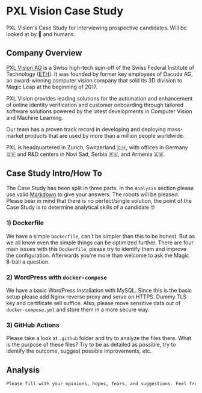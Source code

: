 # PXL Vision Case Study

PXL Vision's Case Study for interviewing prospective candidates. Will be looked at by 🤖 and humans.

## Company Overview

[PXL Vision AG](https://pxl-vision.com/) is a Swiss high-tech spin-off of the Swiss Federal Institute of Technology ([ETH](https://ethz.ch/en.html)). It was founded by former key employees of Dacuda AG, an award-winning computer vision company that sold its 3D division to Magic Leap at the beginning of 2017.

PXL Vision provides leading solutions for the automation and enhancement of online identity verification and customer onboarding through tailored software solutions powered by the latest developments in Computer Vision and Machine Learning.

Our team has a proven track record in developing and deploying mass-market products that are used by more than a million people worldwide.

PXL is headquartered in Zurich, Switzerland 🇨🇭, with offices in Germany :de: and R&D centers in Novi Sad, Serbia 🇷🇸, and Armenia 🇦🇲.

## Case Study Intro/How To

The Case Study has been split in three parts. In the `Analysis` section please use valid [Markdown](https://en.wikipedia.org/wiki/Markdown) to give your answers. The robots will be pleased. Please bear in mind that there is no perfect/single solution, the point of the Case Study is to determine analytical skills of a candidate 🤓

### 1) Dockerfile

We have a simple `Dockerfile`, can't be simpler than this to be honest. But as we all know even the simple things can be optimized further. There are four main issues with this `Dockerfile`, please try to identify them and improve the configuration. Afterwards you're more than welcome to ask the Magic 8-ball a question.

### 2) WordPress with `docker-compose`

We have a basic WordPress installation with MySQL. Since this is the basic setup please add Nginx reverse proxy and serve on HTTPS. Dummy TLS key and certificate will suffice. Also, please move sensitive data out of `docker-compose.yml` and store them in a more secure way.

### 3) GitHub Actions

Please take a look at `.github` folder and try to analyze the files there. What is the purpose of these files? Try to be as detailed as possible, try to identify the outcome, suggest possible improvements, etc.

## Analysis

```txt
Please fill with your opinions, hopes, fears, and suggestions. Feel free to make your own fork, create a new file called `analysis.md` and write your findings.
```
